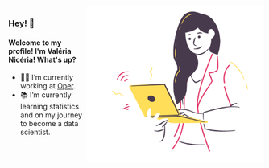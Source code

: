<img align="right" src="https://raw.githubusercontent.com/ValeriaNiceria/valerianiceria/master/img/girl.png" width="350"/>

### Hey! :wave:
#### Welcome to my profile! I'm Valéria Nicéria! What's up?

- :woman_technologist: I’m currently working at <a href="https://operdata.com.br/" target="_blank">Oper</a>.
- :books: I’m currently learning statistics and on my journey to become a data scientist.




<!--
**ValeriaNiceria/valerianiceria** is a ✨ _special_ ✨ repository because its `README.md` (this file) appears on your GitHub profile.

Here are some ideas to get you started:

- 🔭 I’m currently working on <a href="https://operdata.com.br/" target="_blank">Oper</a>
- 🌱 I’m currently learning ...
- 👯 I’m looking to collaborate on ...
- 🤔 I’m looking for help with ...
- 💬 Ask me about ...
- 📫 How to reach me: ...
- 😄 Pronouns: ...
- ⚡ Fun fact: ...
-->
